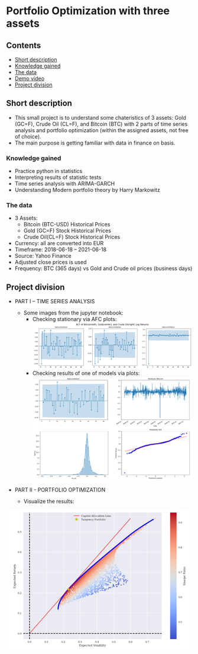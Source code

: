 # Portfolio Optimization with three assets

## Contents

  - [Short description](#short-description)
  - [Knowledge gained](#knowledge-gained)
  - [The data](#the-data)
  - [Demo video](#demo-video)
  - [Project division](#project-division)

## Short description
- This small project is to understand some chateristics of 3 assets: Gold (GC=F), Crude Oil (CL=F), and Bitcoin (BTC) with 2 parts of time series analysis and portfolio optimization (within the assigned assets, not free of choice).
- The main purpose is getting familiar with data in finance on basis.

### Knowledge gained
- Practice python in statistics
- Interpreting results of statistic tests  
- Time series analysis with ARIMA-GARCH 
- Understanding Modern portfolio theory by Harry Markowitz

### The data
- 3 Assets: 
  - Bitcoin (BTC-USD) Historical Prices
  - Gold (GC=F) Stock Historical Prices
  - Crude Oil(CL=F) Stock Historical Prices
- Currency: all are converted into EUR
- Timeframe: 2018-06-18 – 2021-06-18
- Source: Yahoo Finance
- Adjusted close prices is used
- Frequency: BTC (365 days) vs Gold and Crude oil prices (business days)

## Project division
- PART I – TIME SERIES ANALYSIS
  - Some images from the jupyter notebook:
    - Checking stationary via AFC plots:
![afc sample look](https://github.com/minhtrang4078/portfolio-optimization-project/blob/main/images/afc%20sample%20look.png)
    - Checking results of one of models via plots:
![Checking results of model sample look](https://github.com/minhtrang4078/portfolio-optimization-project/blob/main/images/Checking%20results%20of%20model%20sample%20look.png)
  
- PART II - PORTFOLIO OPTIMIZATION
  - Visualize the results:

![portfolio optimization sample look](https://github.com/minhtrang4078/portfolio-optimization-project/blob/main/images/portfolio%20optimization%20sample%20look.png)
